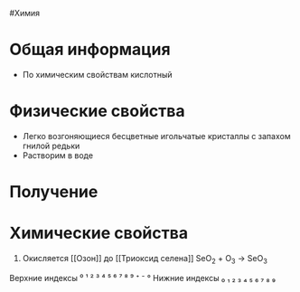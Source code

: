 #Химия 
# Общая информация
- По химическим свойствам кислотный
# Физические свойства
- Легко возгоняющиеся бесцветные игольчатые кристаллы с запахом гнилой редьки
- Растворим в воде
# Получение
# Химические свойства
1. Окисляется [[Озон]] до [[Триоксид селена]] 
																	SeO<sub>2</sub> + O<sub>3</sub> → SeO<sub>3</sub>

Верхние индексы ⁰ ¹ ² ³ ⁴ ⁵ ⁶ ⁷ ⁸ ⁹ ⁺ ⁻ °
Нижние индексы ₀ ₁ ₂ ₃ ₄ ₅ ₆ ₇ ₈ ₉ 